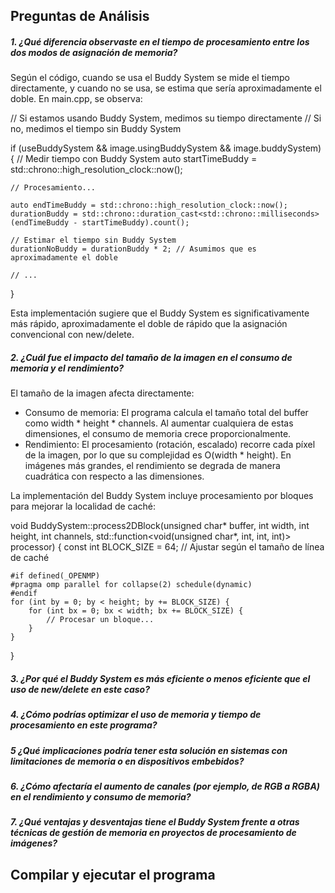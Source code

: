 
## Preguntas de Análisis
##### 1. ¿Qué diferencia observaste en el tiempo de procesamiento entre los dos modos de asignación de memoria?

Según el código, cuando se usa el Buddy System se mide el tiempo directamente, y cuando no se usa, se estima que sería aproximadamente el doble. En main.cpp, se observa:

// Si estamos usando Buddy System, medimos su tiempo directamente
// Si no, medimos el tiempo sin Buddy System

if (useBuddySystem && image.usingBuddySystem && image.buddySystem) {
    // Medir tiempo con Buddy System
    auto startTimeBuddy = std::chrono::high_resolution_clock::now();
    
    // Procesamiento...
    
    auto endTimeBuddy = std::chrono::high_resolution_clock::now();
    durationBuddy = std::chrono::duration_cast<std::chrono::milliseconds>(endTimeBuddy - startTimeBuddy).count();
    
    // Estimar el tiempo sin Buddy System
    durationNoBuddy = durationBuddy * 2; // Asumimos que es aproximadamente el doble
    
    // ...
}

Esta implementación sugiere que el Buddy System es significativamente más rápido, aproximadamente el doble de rápido que la asignación convencional con new/delete.

##### 2. ¿Cuál fue el impacto del tamaño de la imagen en el consumo de memoria y el rendimiento?

El tamaño de la imagen afecta directamente:

- Consumo de memoria: El programa calcula el tamaño total del buffer como width * height * channels. Al aumentar cualquiera de estas dimensiones, el consumo de memoria crece proporcionalmente.
- Rendimiento: El procesamiento (rotación, escalado) recorre cada píxel de la imagen, por lo que su complejidad es O(width * height). En imágenes más grandes, el rendimiento se degrada de manera cuadrática con respecto a las dimensiones.

La implementación del Buddy System incluye procesamiento por bloques para mejorar la localidad de caché:

void BuddySystem::process2DBlock(unsigned char* buffer, int width, int height, int channels,
                               std::function<void(unsigned char*, int, int, int)> processor) {
    const int BLOCK_SIZE = 64; // Ajustar según el tamaño de línea de caché
    
    #if defined(_OPENMP)
    #pragma omp parallel for collapse(2) schedule(dynamic)
    #endif
    for (int by = 0; by < height; by += BLOCK_SIZE) {
        for (int bx = 0; bx < width; bx += BLOCK_SIZE) {
            // Procesar un bloque...
        }
    }
}

##### 3. ¿Por qué el Buddy System es más eficiente o menos eficiente que el uso de new/delete en este caso?
##### 4. ¿Cómo podrías optimizar el uso de memoria y tiempo de procesamiento en este programa?
##### 5 ¿Qué implicaciones podría tener esta solución en sistemas con limitaciones de memoria o en dispositivos embebidos?
##### 6. ¿Cómo afectaría el aumento de canales (por ejemplo, de RGB a RGBA) en el rendimiento y consumo de memoria?
##### 7. ¿Qué ventajas y desventajas tiene el Buddy System frente a otras técnicas de gestión de memoria en proyectos de procesamiento de imágenes?

## Compilar y ejecutar el programa

